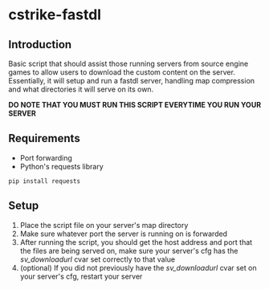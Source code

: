 # cstrike-fastdl
## Introduction
Basic script that should assist those running servers from source engine games to allow users to download the custom content on the server.
Essentially, it will setup and run a fastdl server, handling map compression and what directories it will serve on its own.

**DO NOTE THAT YOU MUST RUN THIS SCRIPT EVERYTIME YOU RUN YOUR SERVER**

## Requirements
- Port forwarding
- Python's requests library
 ```
pip install requests
```

## Setup
1. Place the script file on your server's map directory
2. Make sure whatever port the server is running on is forwarded
3. After running the script, you should get the host address and port that the files are being served on, make sure your server's cfg has the _sv_downloadurl_ cvar set correctly to that value
4. (optional) If you did not previously have the _sv_downloadurl_ cvar set on your server's cfg, restart your server

